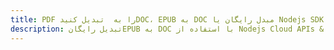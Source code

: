 ---title: PDF را به  تبدیل کنیدDOC، EPUB به DOC مبدل رایگان یا Nodejs SDKdescription: تبدیل رایگانEPUB به DOC با استفاده از Nodejs Cloud APIs & SDK همچنین اسناد PDF را در Cloud ایجاد، ویرایش و رندر کنید.---
